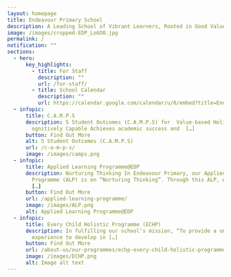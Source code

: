 ```yaml
---
layout: homepage
title: Endeavour Primary School
description: A Leading School of Vibrant Learners, Rooted in Good Values.
image: /images/cropped-EDP_LoGO0.jpg
permalink: /
notification: ""
sections:
  - hero:
      key_highlights:
        - title: For Staff
          description: ""
          url: /for-staff/
        - title: School Calendar
          description: ""
          url: https://calendar.google.com/calendar/u/0/embed?title=Endeavour+Primary+School&showNav=0&showPrint=0&showTabs=0&showCalendars=0&height=600&wkst=1&bgcolor=%23FFFFFF&src=endeavourprischool@gmail.com&color=%23182C57&src=en.singapore%23holiday@group.v.calendar.google.com&color=%23856508&ctz=Asia/Singapore&pli=1
  - infopic:
      title: C.A.M.P.S
      description: 5 Student Outcomes (C.A.M.P.S) for  Value-based Holistic Education
        ognitively Capable Achieves academic success and  […]
      button: Find Out More
      alt: 5 Student Outcomes (C.A.M.P.S)
      url: /c-a-m-p-s/
      image: /images/camps.png
  - infopic:
      title: Applied Learning Programme@EDP
      description: Nurturing Thinking In Endeavour Primary, our Applied Learning
        Programme (ALP) is on “Nurturing Thinking”. Through this ALP, we hope to
        […]
      button: Find Out More
      url: /applied-learning-programme/
      image: /images/ALP.png
      alt: Applied Learning Programme@EDP
  - infopic:
      title: Every Child Holistic Programme (ECHP)
      description: In fulfilling our school’s mission, “To provide a unique schooling
        experience to develop in […]
      button: Find Out More
      url: /about-us/our-programmes/echp-every-child-holistic-programme/
      image: /images/ECHP.png
      alt: Image alt text
---
```

